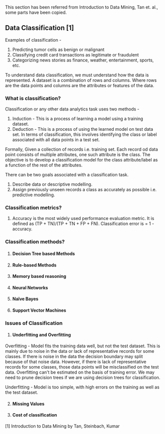 This section has been referred from Introduction to Data Mining, Tan et. al., some parts have been copied.

## Data Classification [1]
Examples of classification -
1. Predicting tumor cells as benign or malignant
2. Classifying credit card transactions as legitimate or fraudulent
3. Categorizing news stories as finance, weather, entertainment, sports, etc.

To understand data classification, we must understand how the data is represented. A dataset is a combination of rows and columns. Where rows are the data points and columns are the attributes or features of the data. 
### What is classification?
Classification or any other data analytics task uses two methods -
1. Induction - This is a process of learning a model using a training dataset.
2. Deduction - This is a process of using the learned model on test data set. In terms of classification, this involves identifying the class or label associated with all data points in a test set.

Formally,
Given a collection of records i.e. training set. Each record od data point consists of multiple attributes, one such attribute is the class. The objective is to develop a classification model for the class attribute/label as a function of the rest of the attributes.

There can be two goals associated with a classification task.
1. Describe data or descriptive modelling.
2. Assign previously unseen records a class as accurately as possible i.e. predictive modelling.

### Classification metrics? 
1. Accuracy is the most widely used performance evaluation metric. It is defined as (TP + TN)/(TP + TN + FP + FN). Classification error is = 1 - accuracy.

### Classification methods?

1. #### Decision Tree based Methods
2. #### Rule-based Methods
3. #### Memory based reasoning
4. #### Neural Networks
5. #### Naïve Bayes
6. #### Support Vector Machines

### Issues of Classification
1. #### Underfitting and Overfitting

Overfitting -  Model fits the training data well, but not the test dataset. This is mainly due to noise in the data or lack of representative records for some classes. If there is noise in the data the decision boundary may split because of that noise data. However, if there is lack of representative records for some classes, those data points will be misclassified on the test data. Overfitting can't be estimated on the basis of training error. We may need to prune decision trees if we are using decision trees for classification.

Underfitting - Model is too simple, with high errors on the training as well as the test dataset.

2. #### Missing Values
3. #### Cost of classification

[1] Introduction to Data Mining by Tan, Steinbach, Kumar



